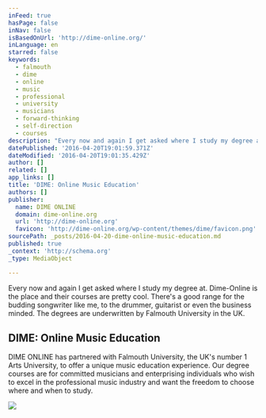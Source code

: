 ```yaml
---
inFeed: true
hasPage: false
inNav: false
isBasedOnUrl: 'http://dime-online.org/'
inLanguage: en
starred: false
keywords:
  - falmouth
  - dime
  - online
  - music
  - professional
  - university
  - musicians
  - forward-thinking
  - self-direction
  - courses
description: "Every now and again I get asked where I study my degree at. Dime-Online is the place and their courses are pretty cool. There's a good range for the budding songwriter like me, to the drummer, guitarist or even the business minded. The degrees are underwritten by Falmouth University in the UK."
datePublished: '2016-04-20T19:01:59.371Z'
dateModified: '2016-04-20T19:01:35.429Z'
author: []
related: []
app_links: []
title: 'DIME: Online Music Education'
authors: []
publisher:
  name: DIME ONLINE
  domain: dime-online.org
  url: 'http://dime-online.org'
  favicon: 'http://dime-online.org/wp-content/themes/dime/favicon.png'
sourcePath: _posts/2016-04-20-dime-online-music-education.md
published: true
_context: 'http://schema.org'
_type: MediaObject

---
```

Every now and again I get asked where I study my degree at. Dime-Online is the place and their courses are pretty cool. There's a good range for the budding songwriter like me, to the drummer, guitarist or even the business minded. The degrees are underwritten by Falmouth University in the UK.

<article style=""><h1>DIME: Online Music Education</h1><p>DIME ONLINE has partnered with Falmouth University, the UK's number 1 Arts University, to offer a unique music education experience. Our degree courses are for committed musicians and enterprising individuals who wish to excel in the professional music industry and want the freedom to choose where and when to study.</p><img src="http://dime-online.org/wp-content/uploads/2015/09/me2.jpg" /></article>